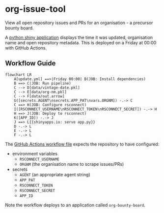 # org-issue-tool
View all open repository issues and PRs for an organisation - a precursor
bounty board.

A [python shiny application](https://richleysh84.shinyapps.io/org-bounty-board/)
displays the time it was updated, organisation name and open repository
metadata. This is deployed on a Friday at 00:00 with GitHub Actions.

## Workflow Guide

```mermaid
flowchart LR
    A[update.yml] ==>|Friday 00:00| B(JOB: Install dependencies)
    B ==> C(JOB: Run pipeline)
    C --> D[data/vintage-date.pkl]
    C --> E[data/org-nm.pkl]
    C --> F[data/out.arrow]
    G([secrets.AGENT\nsecrets.APP_PAT\nvars.ORGNM]) -.-> C
    C ==> H(JOB: Configure rsconnect)
    I([RSCONNECT_USERNAME\nRSCONNECT_TOKEN\nRSCONNECT_SECRET]) -.-> H
    H ==> J(JOB: Deploy to rsconnect)
    K([APP_ID]) -.-> J
    J ==> L{{shinyapps.io: serve app.py}}
    D -.-> L
    E -.-> L
    F -.-> L

```

The [GitHub Actions workflow file](/./.github/workflows/update.yml) expects the
repository to have configured:

- environment variables
    - `RSCONNECT_USERNAME`
    - `ORGNM` (the organisation name to scrape issues/PRs)
- secrets
    - `AGENT` (an appropriate agent string)
    - `APP_PAT`
    - `RSCONNECT_TOKEN`
    - `RSCONNECT_SECRET`
    - `APP_ID`

Note the workflow deploys to an application called `org-bounty-board`.
